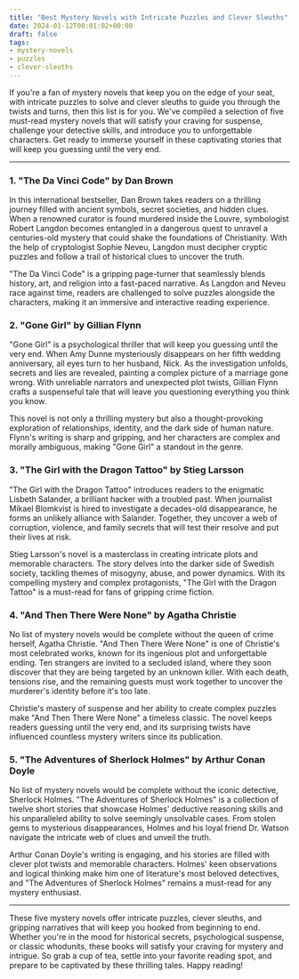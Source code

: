 ```yaml
---
title: "Best Mystery Novels with Intricate Puzzles and Clever Sleuths"
date: 2024-01-12T00:01:02+00:00
draft: false
tags:
- mystery-novels
- puzzles
- clever-sleuths
---
```


If you're a fan of mystery novels that keep you on the edge of your seat, with intricate puzzles to solve and clever sleuths to guide you through the twists and turns, then this list is for you. We've compiled a selection of five must-read mystery novels that will satisfy your craving for suspense, challenge your detective skills, and introduce you to unforgettable characters. Get ready to immerse yourself in these captivating stories that will keep you guessing until the very end.

---

### 1. "The Da Vinci Code" by Dan Brown

In this international bestseller, Dan Brown takes readers on a thrilling journey filled with ancient symbols, secret societies, and hidden clues. When a renowned curator is found murdered inside the Louvre, symbologist Robert Langdon becomes entangled in a dangerous quest to unravel a centuries-old mystery that could shake the foundations of Christianity. With the help of cryptologist Sophie Neveu, Langdon must decipher cryptic puzzles and follow a trail of historical clues to uncover the truth.

"The Da Vinci Code" is a gripping page-turner that seamlessly blends history, art, and religion into a fast-paced narrative. As Langdon and Neveu race against time, readers are challenged to solve puzzles alongside the characters, making it an immersive and interactive reading experience.

### 2. "Gone Girl" by Gillian Flynn

"Gone Girl" is a psychological thriller that will keep you guessing until the very end. When Amy Dunne mysteriously disappears on her fifth wedding anniversary, all eyes turn to her husband, Nick. As the investigation unfolds, secrets and lies are revealed, painting a complex picture of a marriage gone wrong. With unreliable narrators and unexpected plot twists, Gillian Flynn crafts a suspenseful tale that will leave you questioning everything you think you know.

This novel is not only a thrilling mystery but also a thought-provoking exploration of relationships, identity, and the dark side of human nature. Flynn's writing is sharp and gripping, and her characters are complex and morally ambiguous, making "Gone Girl" a standout in the genre.

### 3. "The Girl with the Dragon Tattoo" by Stieg Larsson

"The Girl with the Dragon Tattoo" introduces readers to the enigmatic Lisbeth Salander, a brilliant hacker with a troubled past. When journalist Mikael Blomkvist is hired to investigate a decades-old disappearance, he forms an unlikely alliance with Salander. Together, they uncover a web of corruption, violence, and family secrets that will test their resolve and put their lives at risk.

Stieg Larsson's novel is a masterclass in creating intricate plots and memorable characters. The story delves into the darker side of Swedish society, tackling themes of misogyny, abuse, and power dynamics. With its compelling mystery and complex protagonists, "The Girl with the Dragon Tattoo" is a must-read for fans of gripping crime fiction.

### 4. "And Then There Were None" by Agatha Christie

No list of mystery novels would be complete without the queen of crime herself, Agatha Christie. "And Then There Were None" is one of Christie's most celebrated works, known for its ingenious plot and unforgettable ending. Ten strangers are invited to a secluded island, where they soon discover that they are being targeted by an unknown killer. With each death, tensions rise, and the remaining guests must work together to uncover the murderer's identity before it's too late.

Christie's mastery of suspense and her ability to create complex puzzles make "And Then There Were None" a timeless classic. The novel keeps readers guessing until the very end, and its surprising twists have influenced countless mystery writers since its publication.

### 5. "The Adventures of Sherlock Holmes" by Arthur Conan Doyle

No list of mystery novels would be complete without the iconic detective, Sherlock Holmes. "The Adventures of Sherlock Holmes" is a collection of twelve short stories that showcase Holmes' deductive reasoning skills and his unparalleled ability to solve seemingly unsolvable cases. From stolen gems to mysterious disappearances, Holmes and his loyal friend Dr. Watson navigate the intricate web of clues and unveil the truth.

Arthur Conan Doyle's writing is engaging, and his stories are filled with clever plot twists and memorable characters. Holmes' keen observations and logical thinking make him one of literature's most beloved detectives, and "The Adventures of Sherlock Holmes" remains a must-read for any mystery enthusiast.

---

These five mystery novels offer intricate puzzles, clever sleuths, and gripping narratives that will keep you hooked from beginning to end. Whether you're in the mood for historical secrets, psychological suspense, or classic whodunits, these books will satisfy your craving for mystery and intrigue. So grab a cup of tea, settle into your favorite reading spot, and prepare to be captivated by these thrilling tales. Happy reading!